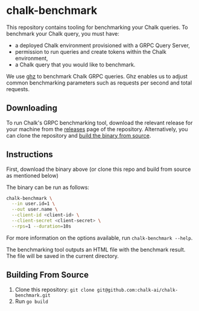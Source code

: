 # chalk-benchmark

This repository contains tooling for benchmarking your Chalk queries. To benchmark
your Chalk query, you must have:

- a deployed Chalk environment provisioned with a GRPC Query Server,
- permission to run queries and create tokens within the Chalk environment,
- a Chalk query that you would like to benchmark.

We use [ghz](https://github.com/bojand/ghz) to benchmark Chalk GRPC queries. Ghz enables us to
adjust common benchmarking parameters such as requests per second and total requests.

## Downloading 

To run Chalk's GRPC benchmarking tool, download the relevant release for your machine from the [releases](https://github.com/chalk-ai/chalk-benchmark/releases) page of the repository. Alternatively, you can clone the repository and [build the binary from source](#building-from-source).

## Instructions

First, download the binary above (or clone this repo and build from source as mentioned below)

The binary can be run as follows:

```sh
chalk-benchmark \
  --in user.id=1 \
  --out user.name \
  --client-id <client-id> \
  --client-secret <client-secret> \
  --rps=1 --duration=10s
```

For more information on the options available, run `chalk-benchmark --help`.

The benchmarking tool outputs an HTML file with the benchmark result. The file will be saved in the current directory. 

## Building From Source

1. Clone this repository: `git clone git@github.com:chalk-ai/chalk-benchmark.git`
2. Run `go build`
